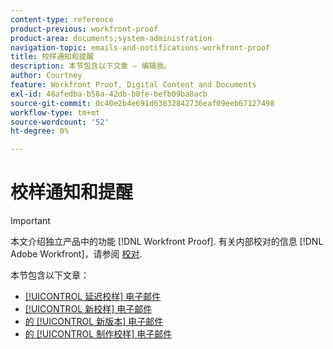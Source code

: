 ```yaml
---
content-type: reference
product-previous: workfront-proof
product-area: documents;system-administration
navigation-topic: emails-and-notifications-workfront-proof
title: 校样通知和提醒
description: 本节包含以下文章 — 编辑我。
author: Courtney
feature: Workfront Proof, Digital Content and Documents
exl-id: 48afedba-b58a-42db-b0fe-befb09ba8acb
source-git-commit: 0c40e2b4e691d63832842736eaf09eeb67127498
workflow-type: tm+mt
source-wordcount: '52'
ht-degree: 0%

---
```


# 校样通知和提醒

>[!IMPORTANT]
>
>本文介绍独立产品中的功能 [!DNL Workfront Proof]. 有关内部校对的信息 [!DNL Adobe Workfront]，请参阅 [校对](../../../review-and-approve-work/proofing/proofing.md).

本节包含以下文章：

* [[!UICONTROL 延迟校样] 电子邮件](../../../workfront-proof/wp-emailsntfctns/proof-notifications-and-reminders/late-proof-email.md)
* [[!UICONTROL 新校样] 电子邮件](../../../workfront-proof/wp-emailsntfctns/proof-notifications-and-reminders/new-proof-email.md)
* [的 [!UICONTROL 新版本] 电子邮件](../../../workfront-proof/wp-emailsntfctns/proof-notifications-and-reminders/new-version-email.md)
* [的 [!UICONTROL 制作校样] 电子邮件](../../../workfront-proof/wp-emailsntfctns/proof-notifications-and-reminders/proof-made-email.md)
